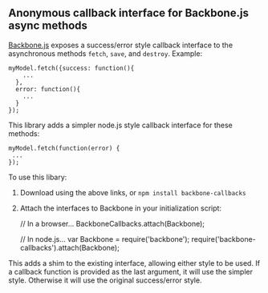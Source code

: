 ## Anonymous callback interface for Backbone.js async methods

[Backbone.js](http://documentcloud.github.com/backbone>Backbone.js) exposes a success/error style callback interface to the asynchronous methods ```fetch```, ```save```, and ```destroy```.  Example:

    myModel.fetch({success: function(){
        ...
      },
      error: function(){
        ...
      }
    });

This library adds a simpler node.js style callback interface for these methods:

    myModel.fetch(function(error) {
     ...
    });

To use this libary:

1. Download using the above links, or ```npm install backbone-callbacks```
2. Attach the interfaces to Backbone in your initialization script:

    // In a browser...
    BackboneCallbacks.attach(Backbone);

    // In node.js...
    var Backbone = require('backbone');
    require('backbone-callbacks').attach(Backbone);

This adds a shim to the existing interface, allowing either style to be used.  If a callback function is provided as the last argument, it will use the simpler style.  Otherwise it will use the original success/error style.
